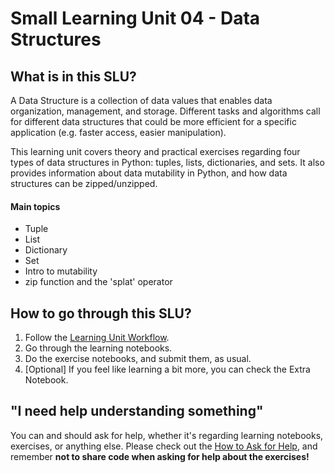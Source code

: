 # Small Learning Unit 04 - Data Structures

## What is in this SLU?

A Data Structure is a collection of data values that enables data organization, management, and storage. Different tasks and algorithms call for different data structures that could be more efficient for a specific application (e.g. faster access, easier manipulation). 

This learning unit covers theory and practical exercises regarding four types of data structures in Python: tuples, lists, dictionaries, and sets. It also provides information about data mutability in Python, and how data structures can be zipped/unzipped.

#### Main topics

- Tuple
- List
- Dictionary
- Set
- Intro to mutability
- zip function and the 'splat' operator

## How to go through this SLU?

1. Follow the [Learning Unit Workflow](https://github.com/LDSSA/ds-prep-course-2025/blob/main/docs/weekly-workflow.md).
2. Go through the learning notebooks.
3. Do the exercise notebooks, and submit them, as usual.
4. [Optional] If you feel like learning a bit more, you can check the Extra Notebook.

## "I need help understanding something"

You can and should ask for help, whether it's regarding learning notebooks, exercises, or anything else. Please check out the [How to Ask for Help](https://github.com/LDSSA/ds-prep-course-2025/blob/main/docs/slack.md), and remember **not to share code when asking for help about the exercises!**